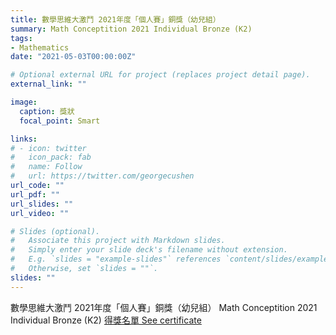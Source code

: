 ```yaml
---
title: 數學思維大激鬥 2021年度「個人賽」銅獎（幼兒組）
summary: Math Conceptition 2021 Individual Bronze (K2)
tags:
- Mathematics
date: "2021-05-03T00:00:00Z"

# Optional external URL for project (replaces project detail page).
external_link: ""

image:
  caption: 獎狀
  focal_point: Smart

links:
# - icon: twitter
#   icon_pack: fab
#   name: Follow
#   url: https://twitter.com/georgecushen
url_code: ""
url_pdf: ""
url_slides: ""
url_video: ""

# Slides (optional).
#   Associate this project with Markdown slides.
#   Simply enter your slide deck's filename without extension.
#   E.g. `slides = "example-slides"` references `content/slides/example-slides.md`.
#   Otherwise, set `slides = ""`.
slides: ""
---
```


數學思維大激鬥 2021年度「個人賽」銅獎（幼兒組）
Math Conceptition 2021 Individual Bronze (K2)
[得獎名單 See certificate](https://mathconceptition.com/news/70.html)
